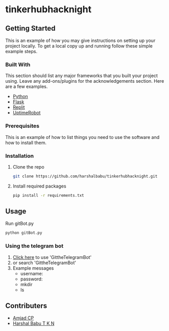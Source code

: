 # tinkerhubhacknight


<!-- GETTING STARTED -->
## Getting Started

This is an example of how you may give instructions on setting up your project locally.
To get a local copy up and running follow these simple example steps.

### Built With

This section should list any major frameworks that you built your project using. Leave any add-ons/plugins for the acknowledgements section. Here are a few examples.
* [Python](https://www.python.org/)
* [Flask](https://flask.palletsprojects.com/)
* [Replit](https://replit.com/)
* [UptimeRobot](https://uptimerobot.com/)

### Prerequisites

This is an example of how to list things you need to use the software and how to install them.

### Installation

1. Clone the repo
   ```sh
   git clone https://github.com/harshalbabu/tinkerhubhacknight.git
   ```
3. Install required packages
   ```sh
   pip install -r requirements.txt
   ```


<!-- USAGE EXAMPLES -->
## Usage

 Run gitBot.py
   ```sh
   python gitBot.py
   ```

### Using the telegram bot

1. <a href="https://t.me/GITtheTelegramBot">Click here</a> to use 'GittheTelegramBot'
2. or search 'GittheTelegramBot'
3. Example messages 
   - username:<github username>
   - password:<personal access token>
   - mkdir <Name for repository>
   - ls

## Contributers
* [Amjad CP](https://github.com/amjadcp)
* [Harshal Babu T K N](https://github.com/harshalbabu)
